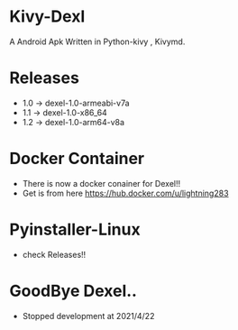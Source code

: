 # Kivy-Dexl
A Android Apk Written in Python-kivy , Kivymd.
# Releases
-  1.0 -> dexel-1.0-armeabi-v7a
-  1.1 -> dexel-1.0-x86_64
-  1.2 -> dexel-1.0-arm64-v8a
# Docker Container
-  There is now a docker conainer for Dexel!!
-  Get is from here https://hub.docker.com/u/lightning283

# Pyinstaller-Linux
-  check Releases!!
# GoodBye Dexel..
-  Stopped development at 2021/4/22
